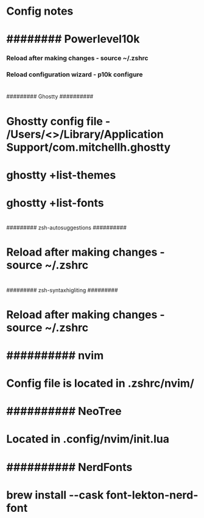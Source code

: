 # Config notes

# ######## Powerlevel10k ###########
### Reload after making changes - source ~/.zshrc
### Reload configuration wizard - p10k configure
#
######### Ghostty ##########
# Ghostty config file - /Users/<>/Library/Application Support/com.mitchellh.ghostty
# ghostty +list-themes
# ghostty +list-fonts
#
######### zsh-autosuggestions ##########
# Reload after making changes - source ~/.zshrc
#
######### zsh-syntaxhigliting #########
# Reload after making changes - source ~/.zshrc
#
# ########## nvim
# Config file is located in .zshrc/nvim/
#
# ########## NeoTree
# Located in .config/nvim/init.lua
# 
# ########## NerdFonts
#
# brew install --cask font-lekton-nerd-font 
